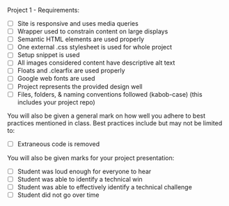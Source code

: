 Project 1 - Requirements:

- [ ] Site is responsive and uses media queries
- [ ] Wrapper used to constrain content on large displays
- [ ] Semantic HTML elements are used properly
- [ ] One external .css stylesheet is used for whole project
- [ ] Setup snippet is used
- [ ] All images considered content have descriptive alt text
- [ ] Floats and .clearfix are used properly
- [ ] Google web fonts are used
- [ ] Project represents the provided design well
- [ ] Files, folders, & naming conventions followed (kabob-case) (this includes your project repo)
 
You will also be given a general mark on how well you adhere to best practices mentioned in class. Best practices include but may not be limited to:
- [ ] Extraneous code is removed
 
You will also be given marks for your project presentation:
- [ ] Student was loud enough for everyone to hear
- [ ] Student was able to identify a technical win
- [ ] Student was able to effectively identify a technical challenge
- [ ] Student did not go over time